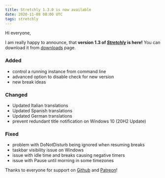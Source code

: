 ```yaml
---
title: Stretchly 1.3.0 is now available
date: 2020-11-08 08:00 UTC
tags: stretchly
---
```


Hi everyone,

I am really happy to announce, that **version 1.3 of [*Stretchly*](/stretchly) is here!** You can download it from [downloads](/stretchly/downloads) page.

### Added
- control a running instance from command line  
- advanced option to disable check for new version
- new break ideas

### Changed
- Updated Italian translations
- Updated Spanish translations
- Updated German translations
- prevent redundant title notification on Windows 10 (20H2 Update)

### Fixed
- problem with DoNotDisturb being ignored when resuming breaks
- taskbar visibility issue on Windows
- issue with idle time and breaks causing negative timers
- issue with Pause until morning in some timezones

Thanks to everyone for support on [Github](https://github.com/sponsors/hovancik) and  [Patreon](https://www.patreon.com/hovancik)!

